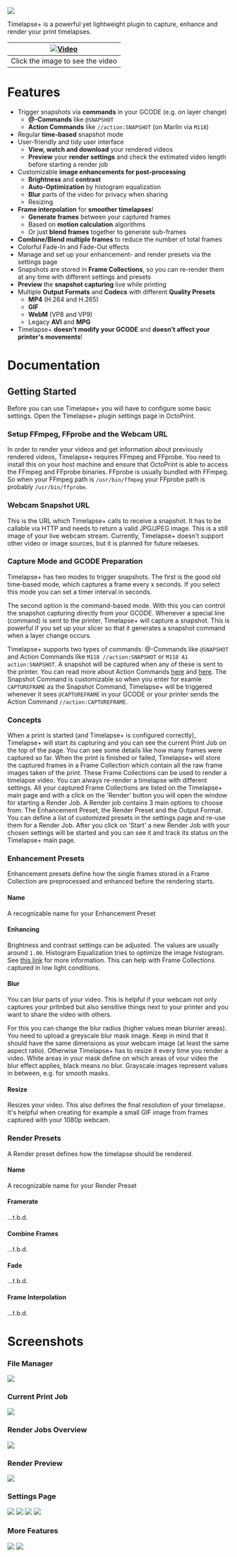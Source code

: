 ![](https://github.com/cmuche/octoprint-timelapseplus/raw/master/assets/logo.png)

Timelapse+ is a powerful yet lightweight plugin to capture, enhance and render your print timelapses.

| [![Video](https://github.com/cmuche/octoprint-timelapseplus/raw/master/assets/timelapseplus.gif)](https://www.youtube.com/watch?v=fV8yoPwcXAU) |
|------------------------------------------------------------------------------------------------------------------------------------------------|
| Click the image to see the video                                                                                                               |                                                                                                               |

# Features
- Trigger snapshots via __commands__ in your GCODE (e.g. on layer change)
  - __@-Commands__ like ``@SNAPSHOT``
  - __Action Commands__ like ``//action:SNAPSHOT`` (on Marlin via ``M118``)
- Regular __time-based__ snapshot mode
- User-friendly and tidy user interface
  - __View, watch and download__ your rendered videos
  - __Preview__ your __render settings__ and check the estimated video length before starting a render job
- Customizable __image enhancements for post-processing__
  - __Brightness__ and __contrast__
  - __Auto-Optimization__ by histogram equalization
  - __Blur__ parts of the video for privacy when sharing
  - Resizing
- __Frame interpolation__ for __smoother timelapses__!
  - __Generate frames__ between your captured frames
  - Based on __motion calculation__ algorithms
  - Or just __blend frames__ together to generate sub-frames
- __Combine/Blend multiple frames__ to reduce the number of total frames
- Colorful Fade-In and Fade-Out effects
- Manage and set up your enhancement- and render presets via the settings page
- Snapshots are stored in __Frame Collections__, so you can re-render them at any time with different settings and presets
- __Preview__ the __snapshot capturing__ live while printing
- Multiple __Output Formats__ and __Codecs__ with different __Quality Presets__
  - __MP4__ (H.264 and H.265)
  - __GIF__
  - __WebM__ (VP8 and VP9)
  - Legacy __AVI__ and __MPG__
- Timelapse+ __doesn't modify your GCODE__ and __doesn't affect your printer's movements__!

# Documentation

## Getting Started
Before you can use Timelapse+ you will have to configure some basic settings. Open the Timelapse+ plugin settings page in OctoPrint.

### Setup FFmpeg, FFprobe and the Webcam URL
In order to render your videos and get information about previously rendered videos, Timelapse+ requires FFmpeg and FFprobe.
You need to install this on your host machine and ensure that OctoPrint is able to access the FFmpeg and FFprobe binaries.
FFprobe is usually bundled with FFmpeg. So when your FFmpeg path is `/usr/bin/ffmpeg` your FFprobe path is probably `/usr/bin/ffprobe`.

### Webcam Snapshot URL
This is the URL which Timelapse+ calls to receive a snapshot.
It has to be callable via HTTP and needs to return a valid JPG/JPEG image.
This is a still image of your live webcam stream.
Currently, Timelapse+ doesn't support other video or image sources, but it is planned for future relaeses.

### Capture Mode and GCODE Preparation
Timelapse+ has two modes to trigger snapshots.
The first is the good old time-based mode, which captures a frame every x seconds.
If you select this mode you can set a timer interval in seconds.

The second option is the command-based mode. With this you can control the snapshot capturing directly from your GCODE.
Whenever a special line (command) is sent to the printer, Timelapse+ will capture a snapshot.
This is powerful if you set up your slicer so that it generates a snapshot command when a layer change occurs.

Timelapse+ supports two types of commands: @-Commands like `@SNAPSHOT` and Action Commands like `M118 //action:SNAPSHOT` or `M118 A1 action:SNAPSHOT`.
A snapshot will be captured when any of these is sent to the printer.
You can read more about Action Commands [here](https://docs.octoprint.org/en/master/features/action_commands.html) and [here](https://marlinfw.org/docs/gcode/M118.html).
The Snapshot Command is customizable so when you enter for examle `CAPTUREFRAME` as the Snapshot Command, Timelapse+ will be triggered whenever it sees `@CAPTUREFRAME` in your GCODE or your printer sends the Action Command `//action:CAPTUREFRAME`. 

### Concepts
When a print is started (and Timelapse+ is configured correctly), Timelapse+ will start its capturing and you can see the current Print Job on the top of the page.
You can see some details like how many frames were captured so far. When the print is finished or failed, Timelapse+ will store the captured frames in a Frame Collection which contain all the raw frame images taken of the print. These Frame Collections can be used to render a timelapse video. You can always re-render a timelapse with different settings. All your captured Frame Collections are listed on the Timelapse+ main page and with a click on the 'Render' button you will open the window for starting a Render Job. A Render job contains 3 main options to choose from: The Enhancement Preset, the Render Preset and the Output Format. You can define a list of customized presets in the settings page and re-use them for a Render Job. After you click on 'Start' a new Render Job with your chosen settings will be started and you can see it and track its status on the Timelapse+ main page.

### Enhancement Presets
Enhancement presets define how the single frames stored in a Frame Collection are preprocessed and enhanced before the rendering starts.

#### Name
A recognizable name for your Enhancement Preset

#### Enhancing
Brightness and contrast settings can be adjusted. The values are usually around `1.00`.
Histogram Equalization tries to optimize the image histogram. See [this link](https://pillow.readthedocs.io/en/stable/reference/ImageOps.html#PIL.ImageOps.equalize) for more information. This can help with Frame Collections captured in low light conditions.

#### Blur
You can blur parts of your video. This is helpful if your webcam not only captures your pritnbed but also sensitive things next to your printer and you want to share the video with others.

For this you can change the blur radius (higher values mean blurrier areas). You need to upload a greyscale blur mask image. Keep in mind that it should have the same dimensions as your webcam image (at least the same aspect ratio). Otherwise Timelapse+ has to resize it every time you render a video.
White areas in your mask define on which areas of vour video the blur effect applies, black means no blur. Grayscale images represent values in between, e.g. for smooth masks.

#### Resize
Resizes your video. This also defines the final resolution of your timelapse. It's helpful when creating for example a small GIF image from frames captured with your 1080p webcam.

### Render Presets
A Render preset defines how the timelapse should be rendered.

#### Name
A recognizable name for your Render Preset

#### Framerate
...t.b.d.

#### Combine Frames
...t.b.d.

#### Fade
...t.b.d.

#### Frame Interpolation
...t.b.d.

# Screenshots

### File Manager
[![](https://github.com/cmuche/octoprint-timelapseplus/raw/master/assets/screenshots/files.png)](https://github.com/cmuche/octoprint-timelapseplus/raw/master/assets/screenshots/files.png)

### Current Print Job
[![](https://github.com/cmuche/octoprint-timelapseplus/raw/master/assets/screenshots/current-print.png)](https://github.com/cmuche/octoprint-timelapseplus/raw/master/assets/screenshots/current-print.png)

### Render Jobs Overview
[![](https://github.com/cmuche/octoprint-timelapseplus/raw/master/assets/screenshots/render-jobs.png)](https://github.com/cmuche/octoprint-timelapseplus/raw/master/assets/screenshots/render-jobs.png)

### Render Preview
[![](https://github.com/cmuche/octoprint-timelapseplus/raw/master/assets/screenshots/render-preview.png)](https://github.com/cmuche/octoprint-timelapseplus/raw/master/assets/screenshots/render-preview.png)

### Settings Page
[![](https://github.com/cmuche/octoprint-timelapseplus/raw/master/assets/screenshots/settings-general.png)](https://github.com/cmuche/octoprint-timelapseplus/raw/master/assets/screenshots/settings-general.png)
[![](https://github.com/cmuche/octoprint-timelapseplus/raw/master/assets/screenshots/settings-enhancement.png)](https://github.com/cmuche/octoprint-timelapseplus/raw/master/assets/screenshots/settings-enhancement.png)
[![](https://github.com/cmuche/octoprint-timelapseplus/raw/master/assets/screenshots/settings-render-1.png)](https://github.com/cmuche/octoprint-timelapseplus/raw/master/assets/screenshots/settings-render-1.png)
[![](https://github.com/cmuche/octoprint-timelapseplus/raw/master/assets/screenshots/settings-render-2.png)](https://github.com/cmuche/octoprint-timelapseplus/raw/master/assets/screenshots/settings-render-2.png)

### More Features
[![](https://github.com/cmuche/octoprint-timelapseplus/raw/master/assets/screenshots/prerequisites.png)](https://github.com/cmuche/octoprint-timelapseplus/raw/master/assets/screenshots/prerequisites.png)
[![](https://github.com/cmuche/octoprint-timelapseplus/raw/master/assets/screenshots/toast.png)](https://github.com/cmuche/octoprint-timelapseplus/raw/master/assets/screenshots/toast.png)
